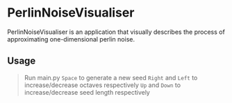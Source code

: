# PerlinNoiseVisualiser

PerlinNoiseVisualiser is an application that visually describes the process of approximating one-dimensional perlin noise.

## Usage

> Run main.py
> `Space` to generate a new seed
> `Right` and `Left` to increase/decrease octaves respectively
> `Up` and `Down` to increase/decrease seed length respectively
